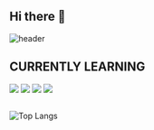 ## Hi there 👋
![header](https://capsule-render.vercel.app/api?type=waving&color=gradient&customColorlist=10&height=200%section=header&text=Rieun's%20GITHUB&fontSize=50&animation=twinkling%fontAlign=68&fontAlignY=36)

## CURRENTLY LEARNING
![](https://img.shields.io/badge/C%23-239120?style=for-the-badge&logo=c-sharp&logoColor=white)
![](https://img.shields.io/badge/Python-3776AB?style=for-the-badge&logo=python&logoColor=white)
![](https://img.shields.io/badge/C-00599C?style=for-the-badge&logo=c&logoColor=white)
![](https://img.shields.io/badge/Java-ED8B00?style=for-the-badge&logo=openjdk&logoColor=white)


##
![![Top Langs](https://github-readme-stats.vercel.app/api/top-top-langs/?username=rieun2005@gmail.com)](https://github.com/riein2005@gmail.com/github-readme=stats)
<!--
**ri3un/ri3un** is a ✨ _special_ ✨ repository because its `README.md` (this file) appears on your GitHub profile.

Here are some ideas to get you started:

- 🔭 I’m currently working on ...
- 🌱 I’m currently learning ...
- 👯 I’m looking to collaborate on ...
- 🤔 I’m looking for help with ...
- 💬 Ask me about ...
- 📫 How to reach me: ...
- 😄 Pronouns: ...
- ⚡ Fun fact: ...
--> 
